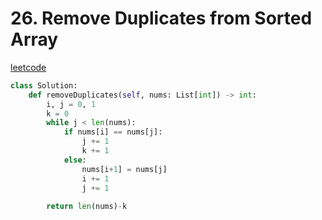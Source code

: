 # 26. Remove Duplicates from Sorted Array
[leetcode](https://leetcode.com/problems/remove-duplicates-from-sorted-array/description/)

```python
class Solution:
    def removeDuplicates(self, nums: List[int]) -> int:
        i, j = 0, 1
        k = 0
        while j < len(nums):
            if nums[i] == nums[j]:
                j += 1
                k += 1
            else:
                nums[i+1] = nums[j]
                i += 1
                j += 1
        
        return len(nums)-k
```
